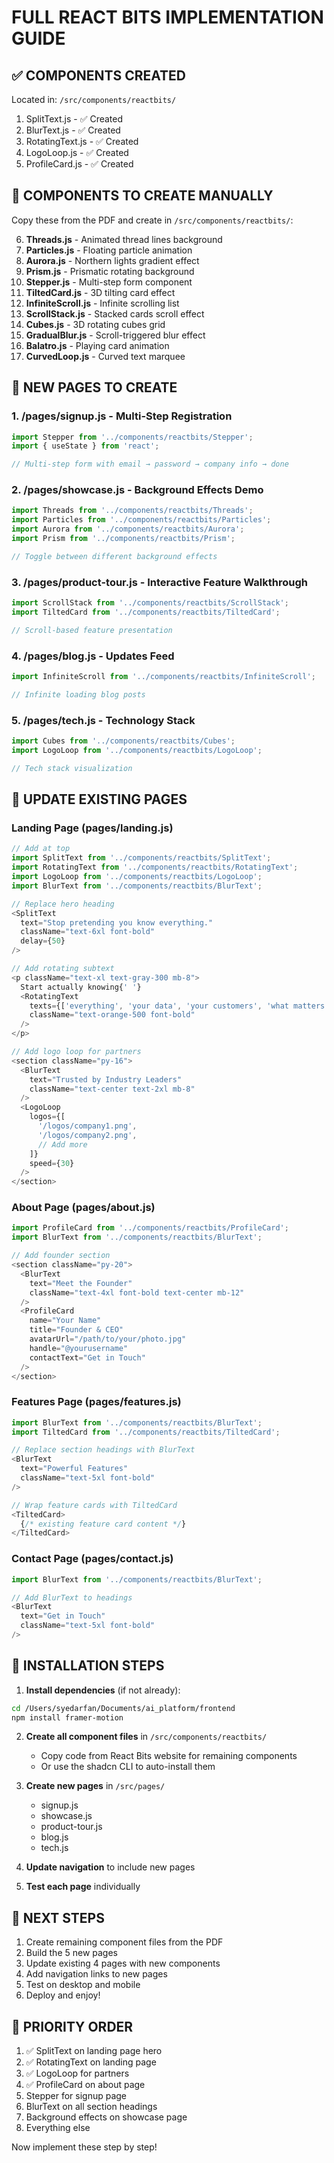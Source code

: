 # FULL REACT BITS IMPLEMENTATION GUIDE

## ✅ COMPONENTS CREATED
Located in: `/src/components/reactbits/`

1. SplitText.js - ✅ Created
2. BlurText.js - ✅ Created  
3. RotatingText.js - ✅ Created
4. LogoLoop.js - ✅ Created
5. ProfileCard.js - ✅ Created

## 🔨 COMPONENTS TO CREATE MANUALLY

Copy these from the PDF and create in `/src/components/reactbits/`:

6. **Threads.js** - Animated thread lines background
7. **Particles.js** - Floating particle animation
8. **Aurora.js** - Northern lights gradient effect
9. **Prism.js** - Prismatic rotating background
10. **Stepper.js** - Multi-step form component
11. **TiltedCard.js** - 3D tilting card effect
12. **InfiniteScroll.js** - Infinite scrolling list
13. **ScrollStack.js** - Stacked cards scroll effect
14. **Cubes.js** - 3D rotating cubes grid
15. **GradualBlur.js** - Scroll-triggered blur effect
16. **Balatro.js** - Playing card animation
17. **CurvedLoop.js** - Curved text marquee

## 📄 NEW PAGES TO CREATE

### 1. /pages/signup.js - Multi-Step Registration
```javascript
import Stepper from '../components/reactbits/Stepper';
import { useState } from 'react';

// Multi-step form with email → password → company info → done
```

### 2. /pages/showcase.js - Background Effects Demo
```javascript
import Threads from '../components/reactbits/Threads';
import Particles from '../components/reactbits/Particles';
import Aurora from '../components/reactbits/Aurora';
import Prism from '../components/reactbits/Prism';

// Toggle between different background effects
```

### 3. /pages/product-tour.js - Interactive Feature Walkthrough
```javascript
import ScrollStack from '../components/reactbits/ScrollStack';
import TiltedCard from '../components/reactbits/TiltedCard';

// Scroll-based feature presentation
```

### 4. /pages/blog.js - Updates Feed
```javascript
import InfiniteScroll from '../components/reactbits/InfiniteScroll';

// Infinite loading blog posts
```

### 5. /pages/tech.js - Technology Stack
```javascript
import Cubes from '../components/reactbits/Cubes';
import LogoLoop from '../components/reactbits/LogoLoop';

// Tech stack visualization
```

## 🎨 UPDATE EXISTING PAGES

### Landing Page (pages/landing.js)
```javascript
// Add at top
import SplitText from '../components/reactbits/SplitText';
import RotatingText from '../components/reactbits/RotatingText';
import LogoLoop from '../components/reactbits/LogoLoop';
import BlurText from '../components/reactbits/BlurText';

// Replace hero heading
<SplitText 
  text="Stop pretending you know everything." 
  className="text-6xl font-bold"
  delay={50}
/>

// Add rotating subtext
<p className="text-xl text-gray-300 mb-8">
  Start actually knowing{' '}
  <RotatingText 
    texts={['everything', 'your data', 'your customers', 'what matters']}
    className="text-orange-500 font-bold"
  />
</p>

// Add logo loop for partners
<section className="py-16">
  <BlurText 
    text="Trusted by Industry Leaders"
    className="text-center text-2xl mb-8"
  />
  <LogoLoop 
    logos={[
      '/logos/company1.png',
      '/logos/company2.png',
      // Add more
    ]}
    speed={30}
  />
</section>
```

### About Page (pages/about.js)
```javascript
import ProfileCard from '../components/reactbits/ProfileCard';
import BlurText from '../components/reactbits/BlurText';

// Add founder section
<section className="py-20">
  <BlurText 
    text="Meet the Founder"
    className="text-4xl font-bold text-center mb-12"
  />
  <ProfileCard 
    name="Your Name"
    title="Founder & CEO"
    avatarUrl="/path/to/your/photo.jpg"
    handle="@yourusername"
    contactText="Get in Touch"
  />
</section>
```

### Features Page (pages/features.js)
```javascript
import BlurText from '../components/reactbits/BlurText';
import TiltedCard from '../components/reactbits/TiltedCard';

// Replace section headings with BlurText
<BlurText 
  text="Powerful Features"
  className="text-5xl font-bold"
/>

// Wrap feature cards with TiltedCard
<TiltedCard>
  {/* existing feature card content */}
</TiltedCard>
```

### Contact Page (pages/contact.js)
```javascript
import BlurText from '../components/reactbits/BlurText';

// Add BlurText to headings
<BlurText 
  text="Get in Touch"
  className="text-5xl font-bold"
/>
```

## 🚀 INSTALLATION STEPS

1. **Install dependencies** (if not already):
```bash
cd /Users/syedarfan/Documents/ai_platform/frontend
npm install framer-motion
```

2. **Create all component files** in `/src/components/reactbits/`
   - Copy code from React Bits website for remaining components
   - Or use the shadcn CLI to auto-install them

3. **Create new pages** in `/src/pages/`
   - signup.js
   - showcase.js
   - product-tour.js
   - blog.js
   - tech.js

4. **Update navigation** to include new pages

5. **Test each page** individually

## 📝 NEXT STEPS

1. Create remaining component files from the PDF
2. Build the 5 new pages
3. Update existing 4 pages with new components
4. Add navigation links to new pages
5. Test on desktop and mobile
6. Deploy and enjoy!

## 🎯 PRIORITY ORDER

1. ✅ SplitText on landing page hero
2. ✅ RotatingText on landing page
3. ✅ LogoLoop for partners
4. ✅ ProfileCard on about page
5. Stepper for signup page
6. BlurText on all section headings
7. Background effects on showcase page
8. Everything else

Now implement these step by step!
